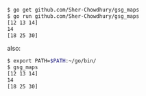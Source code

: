 ```bash
$ go get github.com/Sher-Chowdhury/gsg_maps
$ go run github.com/Sher-Chowdhury/gsg_maps
[12 13 14]
14
[18 25 30]
```

also: 

```bash
$ export PATH=$PATH:~/go/bin/
$ gsg_maps
[12 13 14]
14
[18 25 30]
```


